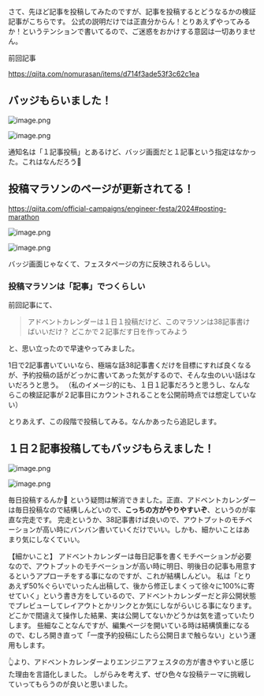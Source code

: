 さて、先ほど記事を投稿してみたのですが、記事を投稿するとどうなるかの検証記事がこちらです。
公式の説明だけでは正直分からん！とりあえずやってみるか！というテンションで書いてるので、ご迷惑をおかけする意図は一切ありません。

前回記事

https://qiita.com/nomurasan/items/d714f3ade53f3c62c1ea

## バッジもらいました！
![image.png](https://qiita-image-store.s3.ap-northeast-1.amazonaws.com/0/122800/9321030e-972d-4152-32a1-0da3650621ca.png)

![image.png](https://qiita-image-store.s3.ap-northeast-1.amazonaws.com/0/122800/531d704a-ab98-69f6-f83b-6d70db3b2ea4.png)

通知名は「１記事投稿」とあるけど、バッジ画面だと１記事という指定はなかった。これはなんだろう🤔

## 投稿マラソンのページが更新されてる！
https://qiita.com/official-campaigns/engineer-festa/2024#posting-marathon

![image.png](https://qiita-image-store.s3.ap-northeast-1.amazonaws.com/0/122800/151eb72b-22a1-c20b-8b1e-b41d5dded57f.png)

![image.png](https://qiita-image-store.s3.ap-northeast-1.amazonaws.com/0/122800/98a35b21-b4ed-f969-0c53-8c98b64a346b.png)

バッジ画面じゃなくて、フェスタページの方に反映されるらしい。

### 投稿マラソンは「記事」でつくらしい
前回記事にて、

> アドベントカレンダーは１日１投稿だけど、このマラソンは38記事書けばいいだけ？
> どこかで２記事だす日を作ってみよう

と、思い立ったので早速やってみました。

1日で2記事書いていいなら、極端な話38記事書くだけを目標にすれば良くなるが、予約投稿の話がどっかに書いてあった気がするので、そんな虫のいい話はないだろうと思う。
（私のイメージ的にも、１日１記事だろうと思うし、なんならこの検証記事が２記事目にカウントされることを公開前時点では想定していない）

とりあえず、この段階で投稿してみる。なんかあったら追記します。

## １日２記事投稿してもバッジもらえました！
![image.png](https://qiita-image-store.s3.ap-northeast-1.amazonaws.com/0/122800/e199e12e-a725-2a3a-0974-3bf1a7d67313.png)

![image.png](https://qiita-image-store.s3.ap-northeast-1.amazonaws.com/0/122800/1196ff7c-b1f2-57ee-fe08-be0e17d06e16.png)

毎日投稿するんか🤔
という疑問は解消できました。正直、アドベントカレンダーは毎日投稿なので結構しんどいので、**こっちの方がやりやすいぞ**、というのが率直な完走です。
完走というか、38記事書けば良いので、アウトプットのモチベーションが高い時にバンバン書いていくだけでいい。しかも、細かいことはあまり気にしなくていい。

【細かいこと】
アドベントカレンダーは毎日記事を書くモチベーションが必要なので、アウトプットのモチベーションが高い時に明日、明後日の記事も用意するというアプローチをする事になのですが、これが結構しんどい。
私は「とりあえず50%ぐらいでいったん出稿して、後から修正しまくって徐々に100%に寄せていく」という書き方をしているので、アドベントカレンダーだと非公開状態でプレビューしてレイアウトとかリンクとか気にしながらいじる事になります。
どこかで間違えて操作した結果、実は公開してないかどうかは気を遣っていたりします。
些細なことなんですが、編集ページを開いている時は結構慎重になるので、むしろ開き直って「一度予約投稿にしたら公開日まで触らない」という運用もします。

👆より、アドベントカレンダーよりエンジニアフェスタの方が書きやすいと感じた理由を言語化しました。
しがらみを考えず、ぜひ色々な投稿テーマに挑戦していってもらうのが良いと思いました。
